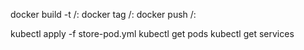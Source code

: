 docker build -t <hub-user>/<repo-name>:<tag>
docker tag <existing-image> <hub-user>/<repo-name>:<tag>
docker push <hub-user>/<repo-name>:<tag>

kubectl apply -f store-pod.yml
kubectl get pods
kubectl get services
